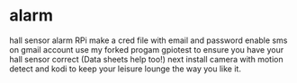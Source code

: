 # alarm
hall sensor alarm RPi
make a cred file with email and password
enable sms on gmail account
use my forked progam gpiotest to ensure you have your hall sensor 
correct (Data sheets help too!)
next install camera with motion detect and kodi to keep
your leisure lounge the way you like it.
